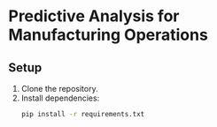 # Predictive Analysis for Manufacturing Operations

## Setup
1. Clone the repository.
2. Install dependencies:
   ```bash
   pip install -r requirements.txt
